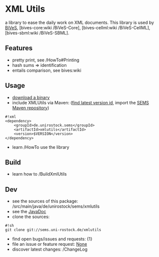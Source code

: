 XML Utils 
==========
a library to ease the daily work on XML documents. This library is used by [BiVeS](bives:wiki), [bives-core:wiki /BiVeS-Core], [bives-cellml:wiki /BiVeS-CellML], [bives-sbml:wiki /BiVeS-SBML].

Features 
---------
* pretty print, see /HowTo#Printing
* hash sums => identification
* entails comparison, see bives:wiki

Usage 
------
* [download a binary](http://bin.sems.uni-rostock.de/xmlutils/)
* include XMLUtils via Maven: ([find latest version id](http://mvn.sems.uni-rostock.de/releases/de/unirostock/sems/xmlutils/), import the [SEMS Maven repository](https://sems.uni-rostock.de/2013/10/maven-repository/))
```
#!xml
<dependency>
    <groupId>de.unirostock.sems</groupId>
    <artifactId>xmlutils</artifactId>
    <version>$VERSION</version>
</dependency>
```
* learn /HowTo use the library

Build 
------
* learn how to /BuildXmlUtils

Dev 
----
* see the sources of this package: /src/main/java/de/unirostock/sems/xmlutils 
* see the [JavaDoc](http://jdoc.sems.uni-rostock.de/xmlutils/)
* clone the sources:
```
#!sh
git clone git://sems.uni-rostock.de/xmlutils
```
* find open bugs/issues and requests: {1}
* file an issue or feature request: [None](/newticket)
* discover latest changes: /ChangeLog
